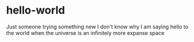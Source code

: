 # hello-world
Just someone trying something new
I don't know why I am saying hello to the world when the universe is an infinitely more expanse space
